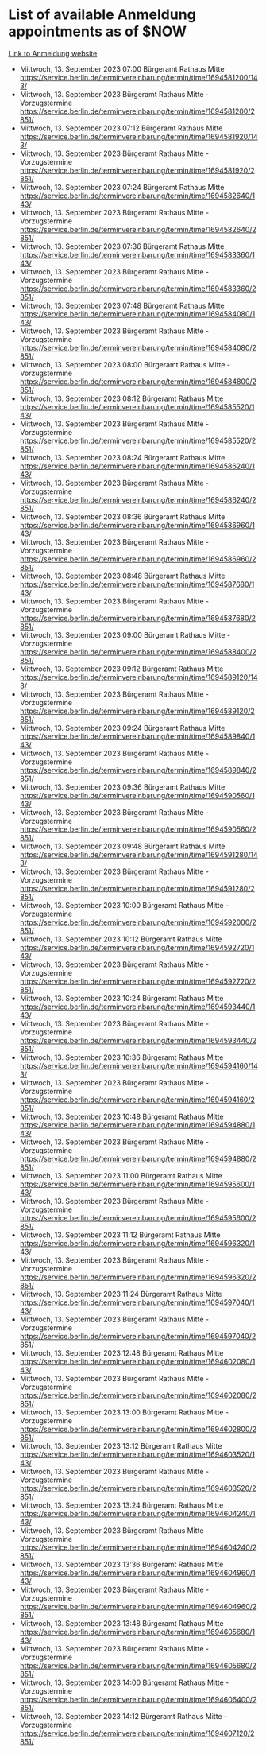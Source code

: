 # List of available Anmeldung appointments as of $NOW
[Link to Anmeldung website](https://service.berlin.de/terminvereinbarung/termin/tag.php?termin=1&anliegen[]=120686&dienstleisterlist=122210,122217,327316,122219,327312,122227,327314,122231,327346,122243,327348,122254,122252,329742,122260,329745,122262,329748,122271,327278,122273,327274,122277,327276,330436,122280,327294,122282,327290,122284,327292,122291,327270,122285,327266,122286,327264,122296,327268,150230,329760,122297,327286,122294,327284,122312,329763,122314,329775,122304,327330,122311,327334,122309,327332,317869,122281,327352,122279,329772,122283,122276,327324,122274,327326,122267,329766,122246,327318,122251,327320,122257,327322,122208,327298,122226,327300&herkunft=http%3A%2F%2Fservice.berlin.de%2Fdienstleistung%2F120686%2F)
- Mittwoch, 13. September 2023 07:00 Bürgeramt Rathaus Mitte https://service.berlin.de/terminvereinbarung/termin/time/1694581200/143/
- Mittwoch, 13. September 2023  Bürgeramt Rathaus Mitte - Vorzugstermine https://service.berlin.de/terminvereinbarung/termin/time/1694581200/2851/
- Mittwoch, 13. September 2023 07:12 Bürgeramt Rathaus Mitte https://service.berlin.de/terminvereinbarung/termin/time/1694581920/143/
- Mittwoch, 13. September 2023  Bürgeramt Rathaus Mitte - Vorzugstermine https://service.berlin.de/terminvereinbarung/termin/time/1694581920/2851/
- Mittwoch, 13. September 2023 07:24 Bürgeramt Rathaus Mitte https://service.berlin.de/terminvereinbarung/termin/time/1694582640/143/
- Mittwoch, 13. September 2023  Bürgeramt Rathaus Mitte - Vorzugstermine https://service.berlin.de/terminvereinbarung/termin/time/1694582640/2851/
- Mittwoch, 13. September 2023 07:36 Bürgeramt Rathaus Mitte https://service.berlin.de/terminvereinbarung/termin/time/1694583360/143/
- Mittwoch, 13. September 2023  Bürgeramt Rathaus Mitte - Vorzugstermine https://service.berlin.de/terminvereinbarung/termin/time/1694583360/2851/
- Mittwoch, 13. September 2023 07:48 Bürgeramt Rathaus Mitte https://service.berlin.de/terminvereinbarung/termin/time/1694584080/143/
- Mittwoch, 13. September 2023  Bürgeramt Rathaus Mitte - Vorzugstermine https://service.berlin.de/terminvereinbarung/termin/time/1694584080/2851/
- Mittwoch, 13. September 2023 08:00 Bürgeramt Rathaus Mitte - Vorzugstermine https://service.berlin.de/terminvereinbarung/termin/time/1694584800/2851/
- Mittwoch, 13. September 2023 08:12 Bürgeramt Rathaus Mitte https://service.berlin.de/terminvereinbarung/termin/time/1694585520/143/
- Mittwoch, 13. September 2023  Bürgeramt Rathaus Mitte - Vorzugstermine https://service.berlin.de/terminvereinbarung/termin/time/1694585520/2851/
- Mittwoch, 13. September 2023 08:24 Bürgeramt Rathaus Mitte https://service.berlin.de/terminvereinbarung/termin/time/1694586240/143/
- Mittwoch, 13. September 2023  Bürgeramt Rathaus Mitte - Vorzugstermine https://service.berlin.de/terminvereinbarung/termin/time/1694586240/2851/
- Mittwoch, 13. September 2023 08:36 Bürgeramt Rathaus Mitte https://service.berlin.de/terminvereinbarung/termin/time/1694586960/143/
- Mittwoch, 13. September 2023  Bürgeramt Rathaus Mitte - Vorzugstermine https://service.berlin.de/terminvereinbarung/termin/time/1694586960/2851/
- Mittwoch, 13. September 2023 08:48 Bürgeramt Rathaus Mitte https://service.berlin.de/terminvereinbarung/termin/time/1694587680/143/
- Mittwoch, 13. September 2023  Bürgeramt Rathaus Mitte - Vorzugstermine https://service.berlin.de/terminvereinbarung/termin/time/1694587680/2851/
- Mittwoch, 13. September 2023 09:00 Bürgeramt Rathaus Mitte - Vorzugstermine https://service.berlin.de/terminvereinbarung/termin/time/1694588400/2851/
- Mittwoch, 13. September 2023 09:12 Bürgeramt Rathaus Mitte https://service.berlin.de/terminvereinbarung/termin/time/1694589120/143/
- Mittwoch, 13. September 2023  Bürgeramt Rathaus Mitte - Vorzugstermine https://service.berlin.de/terminvereinbarung/termin/time/1694589120/2851/
- Mittwoch, 13. September 2023 09:24 Bürgeramt Rathaus Mitte https://service.berlin.de/terminvereinbarung/termin/time/1694589840/143/
- Mittwoch, 13. September 2023  Bürgeramt Rathaus Mitte - Vorzugstermine https://service.berlin.de/terminvereinbarung/termin/time/1694589840/2851/
- Mittwoch, 13. September 2023 09:36 Bürgeramt Rathaus Mitte https://service.berlin.de/terminvereinbarung/termin/time/1694590560/143/
- Mittwoch, 13. September 2023  Bürgeramt Rathaus Mitte - Vorzugstermine https://service.berlin.de/terminvereinbarung/termin/time/1694590560/2851/
- Mittwoch, 13. September 2023 09:48 Bürgeramt Rathaus Mitte https://service.berlin.de/terminvereinbarung/termin/time/1694591280/143/
- Mittwoch, 13. September 2023  Bürgeramt Rathaus Mitte - Vorzugstermine https://service.berlin.de/terminvereinbarung/termin/time/1694591280/2851/
- Mittwoch, 13. September 2023 10:00 Bürgeramt Rathaus Mitte - Vorzugstermine https://service.berlin.de/terminvereinbarung/termin/time/1694592000/2851/
- Mittwoch, 13. September 2023 10:12 Bürgeramt Rathaus Mitte https://service.berlin.de/terminvereinbarung/termin/time/1694592720/143/
- Mittwoch, 13. September 2023  Bürgeramt Rathaus Mitte - Vorzugstermine https://service.berlin.de/terminvereinbarung/termin/time/1694592720/2851/
- Mittwoch, 13. September 2023 10:24 Bürgeramt Rathaus Mitte https://service.berlin.de/terminvereinbarung/termin/time/1694593440/143/
- Mittwoch, 13. September 2023  Bürgeramt Rathaus Mitte - Vorzugstermine https://service.berlin.de/terminvereinbarung/termin/time/1694593440/2851/
- Mittwoch, 13. September 2023 10:36 Bürgeramt Rathaus Mitte https://service.berlin.de/terminvereinbarung/termin/time/1694594160/143/
- Mittwoch, 13. September 2023  Bürgeramt Rathaus Mitte - Vorzugstermine https://service.berlin.de/terminvereinbarung/termin/time/1694594160/2851/
- Mittwoch, 13. September 2023 10:48 Bürgeramt Rathaus Mitte https://service.berlin.de/terminvereinbarung/termin/time/1694594880/143/
- Mittwoch, 13. September 2023  Bürgeramt Rathaus Mitte - Vorzugstermine https://service.berlin.de/terminvereinbarung/termin/time/1694594880/2851/
- Mittwoch, 13. September 2023 11:00 Bürgeramt Rathaus Mitte https://service.berlin.de/terminvereinbarung/termin/time/1694595600/143/
- Mittwoch, 13. September 2023  Bürgeramt Rathaus Mitte - Vorzugstermine https://service.berlin.de/terminvereinbarung/termin/time/1694595600/2851/
- Mittwoch, 13. September 2023 11:12 Bürgeramt Rathaus Mitte https://service.berlin.de/terminvereinbarung/termin/time/1694596320/143/
- Mittwoch, 13. September 2023  Bürgeramt Rathaus Mitte - Vorzugstermine https://service.berlin.de/terminvereinbarung/termin/time/1694596320/2851/
- Mittwoch, 13. September 2023 11:24 Bürgeramt Rathaus Mitte https://service.berlin.de/terminvereinbarung/termin/time/1694597040/143/
- Mittwoch, 13. September 2023  Bürgeramt Rathaus Mitte - Vorzugstermine https://service.berlin.de/terminvereinbarung/termin/time/1694597040/2851/
- Mittwoch, 13. September 2023 12:48 Bürgeramt Rathaus Mitte https://service.berlin.de/terminvereinbarung/termin/time/1694602080/143/
- Mittwoch, 13. September 2023  Bürgeramt Rathaus Mitte - Vorzugstermine https://service.berlin.de/terminvereinbarung/termin/time/1694602080/2851/
- Mittwoch, 13. September 2023 13:00 Bürgeramt Rathaus Mitte - Vorzugstermine https://service.berlin.de/terminvereinbarung/termin/time/1694602800/2851/
- Mittwoch, 13. September 2023 13:12 Bürgeramt Rathaus Mitte https://service.berlin.de/terminvereinbarung/termin/time/1694603520/143/
- Mittwoch, 13. September 2023  Bürgeramt Rathaus Mitte - Vorzugstermine https://service.berlin.de/terminvereinbarung/termin/time/1694603520/2851/
- Mittwoch, 13. September 2023 13:24 Bürgeramt Rathaus Mitte https://service.berlin.de/terminvereinbarung/termin/time/1694604240/143/
- Mittwoch, 13. September 2023  Bürgeramt Rathaus Mitte - Vorzugstermine https://service.berlin.de/terminvereinbarung/termin/time/1694604240/2851/
- Mittwoch, 13. September 2023 13:36 Bürgeramt Rathaus Mitte https://service.berlin.de/terminvereinbarung/termin/time/1694604960/143/
- Mittwoch, 13. September 2023  Bürgeramt Rathaus Mitte - Vorzugstermine https://service.berlin.de/terminvereinbarung/termin/time/1694604960/2851/
- Mittwoch, 13. September 2023 13:48 Bürgeramt Rathaus Mitte https://service.berlin.de/terminvereinbarung/termin/time/1694605680/143/
- Mittwoch, 13. September 2023  Bürgeramt Rathaus Mitte - Vorzugstermine https://service.berlin.de/terminvereinbarung/termin/time/1694605680/2851/
- Mittwoch, 13. September 2023 14:00 Bürgeramt Rathaus Mitte - Vorzugstermine https://service.berlin.de/terminvereinbarung/termin/time/1694606400/2851/
- Mittwoch, 13. September 2023 14:12 Bürgeramt Rathaus Mitte - Vorzugstermine https://service.berlin.de/terminvereinbarung/termin/time/1694607120/2851/
